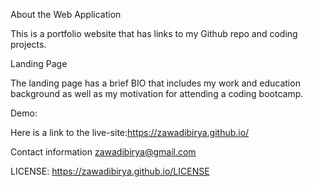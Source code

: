 
About the Web Application 

This is a portfolio website that has links to my Github repo and coding projects.

Landing Page

The landing page has a brief BIO that includes my work and education background as well as my motivation for attending a coding bootcamp.

Demo:

Here is a link to the live-site:https://zawadibirya.github.io/

Contact information
zawadibirya@gmail.com

LICENSE: https://zawadibirya.github.io/LICENSE
